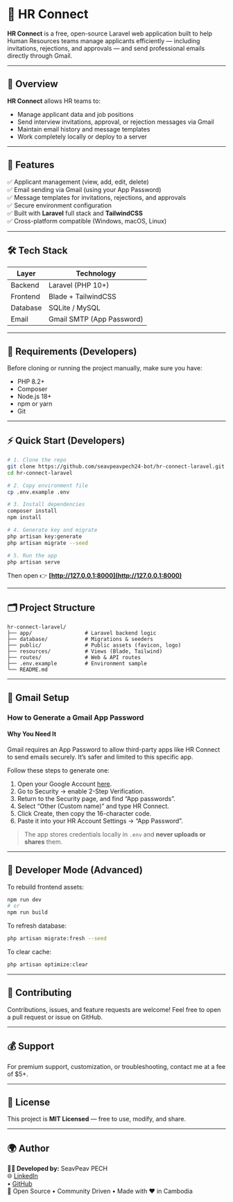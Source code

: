 # 💼 HR Connect

**HR Connect** is a free, open-source Laravel web application built to help Human Resources teams manage applicants efficiently — including invitations, rejections, and approvals — and send professional emails directly through Gmail.

---

## 🚀 Overview

**HR Connect** allows HR teams to:
- Manage applicant data and job positions
- Send interview invitations, approval, or rejection messages via Gmail
- Maintain email history and message templates
- Work completely locally or deploy to a server

---

## 🧩 Features

✅ Applicant management (view, add, edit, delete)  
✅ Email sending via Gmail (using your App Password)  
✅ Message templates for invitations, rejections, and approvals  
✅ Secure environment configuration  
✅ Built with **Laravel** full stack and **TailwindCSS**  
✅ Cross-platform compatible (Windows, macOS, Linux)

---

## 🛠️ Tech Stack

| Layer | Technology |
|-------|-------------|
| Backend | Laravel (PHP 10+) |
| Frontend | Blade + TailwindCSS |
| Database | SQLite / MySQL |
| Email | Gmail SMTP (App Password) |

---

## 🧠 Requirements (Developers)

Before cloning or running the project manually, make sure you have:

- PHP 8.2+  
- Composer  
- Node.js 18+  
- npm or yarn  
- Git  

---

## ⚡ Quick Start (Developers)

```bash
# 1. Clone the repo
git clone https://github.com/seavpeavpech24-bot/hr-connect-laravel.git
cd hr-connect-laravel

# 2. Copy environment file
cp .env.example .env

# 3. Install dependencies
composer install
npm install

# 4. Generate key and migrate
php artisan key:generate
php artisan migrate --seed

# 5. Run the app
php artisan serve
```

Then open 👉 **[http://127.0.0.1:8000](http://127.0.0.1:8000)**

---

## 🗂️ Project Structure

```
hr-connect-laravel/
├── app/                 # Laravel backend logic
├── database/            # Migrations & seeders
├── public/              # Public assets (favicon, logo)
├── resources/           # Views (Blade, Tailwind)
├── routes/              # Web & API routes
├── .env.example         # Environment sample
└── README.md
```

---

## 🔑 Gmail Setup

### How to Generate a Gmail App Password

#### Why You Need It
Gmail requires an App Password to allow third-party apps like HR Connect to send emails securely. It’s safer and limited to this specific app.

Follow these steps to generate one:

1. Open your Google Account [here](https://myaccount.google.com/security).
2. Go to Security → enable 2-Step Verification.
3. Return to the Security page, and find “App passwords”.
4. Select “Other (Custom name)” and type HR Connect.
5. Click Create, then copy the 16-character code.
6. Paste it into your HR Account Settings → “App Password”.

> The app stores credentials locally in `.env` and **never uploads or shares** them.

---

## 🧰 Developer Mode (Advanced)

To rebuild frontend assets:

```bash
npm run dev
# or
npm run build
```

To refresh database:

```bash
php artisan migrate:fresh --seed
```

To clear cache:

```bash
php artisan optimize:clear
```

---

## 🤝 Contributing

Contributions, issues, and feature requests are welcome!
Feel free to open a pull request or issue on GitHub.

---

## 💰 Support

For premium support, customization, or troubleshooting, contact me at a fee of $5+.

---

## 📜 License

This project is **MIT Licensed** — free to use, modify, and share.

---

## 🌍 Author

**👨‍💻 Developed by:** SeavPeav PECH  
🌐 [LinkedIn](https://www.linkedin.com/in/seavpeav-pech-557556254/)  
• [GitHub](https://github.com/seavpeavpech24-bot)  
💬 Open Source • Community Driven • Made with ❤️ in Cambodia
